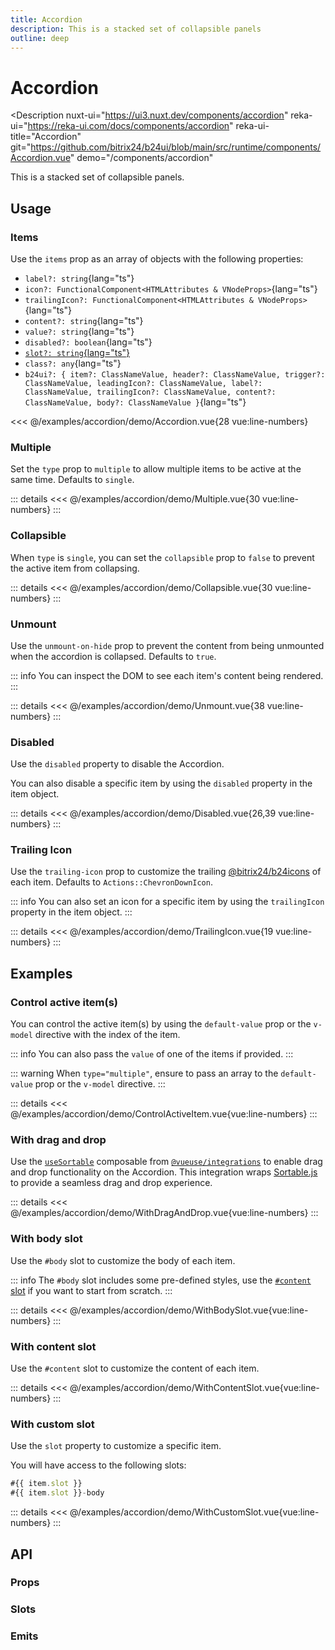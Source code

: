 ```yaml
---
title: Accordion
description: This is a stacked set of collapsible panels
outline: deep
---
```

<script setup>
import AccordionExample from '/examples/accordion/Accordion.vue';
import MultipleExample from '/examples/accordion/Multiple.vue';
import CollapsibleExample from '/examples/accordion/Collapsible.vue';
import UnmountExample from '/examples/accordion/Unmount.vue';
import DisabledExample from '/examples/accordion/Disabled.vue';
import TrailingIconExample from '/examples/accordion/TrailingIcon.vue';
import ControlActiveItemExample from '/examples/accordion/ControlActiveItem.vue';
import WithDragAndDropExample from '/examples/accordion/WithDragAndDrop.vue';
import WithBodySlotExample from '/examples/accordion/WithBodySlot.vue';
import WithContentSlotExample from '/examples/accordion/WithContentSlot.vue';
import WithCustomSlotExample from '/examples/accordion/WithCustomSlot.vue';
</script>
# Accordion

<Description
  nuxt-ui="https://ui3.nuxt.dev/components/accordion"
  reka-ui="https://reka-ui.com/docs/components/accordion"
  reka-ui-title="Accordion"
  git="https://github.com/bitrix24/b24ui/blob/main/src/runtime/components/Accordion.vue"
  demo="/components/accordion"
>
This is a stacked set of collapsible panels.
</Description>

## Usage

### Items

Use the `items` prop as an array of objects with the following properties:

- `label?: string`{lang="ts"}
- `icon?: FunctionalComponent<HTMLAttributes & VNodeProps>`{lang="ts"}
- `trailingIcon?: FunctionalComponent<HTMLAttributes & VNodeProps>`{lang="ts"}
- `content?: string`{lang="ts"}
- `value?: string`{lang="ts"}
- `disabled?: boolean`{lang="ts"}
- [`slot?: string`{lang="ts"}](#with-custom-slot)
- `class?: any`{lang="ts"}
- `b24ui?: { item?: ClassNameValue, header?: ClassNameValue, trigger?: ClassNameValue, leadingIcon?: ClassNameValue, label?: ClassNameValue, trailingIcon?: ClassNameValue, content?: ClassNameValue, body?: ClassNameValue }`{lang="ts"}

<div class="lg:min-h-[160px]">
  <ClientOnly>
    <AccordionExample />
  </ClientOnly>
</div>

<<< @/examples/accordion/demo/Accordion.vue{28 vue:line-numbers}

### Multiple

Set the `type` prop to `multiple` to allow multiple items to be active at the same time. Defaults to `single`.

<div class="lg:min-h-[160px]">
  <ClientOnly>
    <MultipleExample />
  </ClientOnly>
</div>

::: details
<<< @/examples/accordion/demo/Multiple.vue{30 vue:line-numbers}
:::

### Collapsible

When `type` is `single`, you can set the `collapsible` prop to `false` to prevent the active item from collapsing.

<div class="lg:min-h-[160px]">
  <ClientOnly>
    <CollapsibleExample />
  </ClientOnly>
</div>

::: details
<<< @/examples/accordion/demo/Collapsible.vue{30 vue:line-numbers}
:::

### Unmount

Use the `unmount-on-hide` prop to prevent the content from being unmounted when the accordion is collapsed. Defaults to `true`.

::: info
You can inspect the DOM to see each item's content being rendered.
:::

<div class="lg:min-h-[275px]">
  <ClientOnly>
    <UnmountExample />
  </ClientOnly>
</div>

::: details
<<< @/examples/accordion/demo/Unmount.vue{38 vue:line-numbers}
:::

### Disabled

Use the `disabled` property to disable the Accordion.

You can also disable a specific item by using the `disabled` property in the item object.

<div class="lg:min-h-[275px]">
  <ClientOnly>
    <DisabledExample />
  </ClientOnly>
</div>

::: details
<<< @/examples/accordion/demo/Disabled.vue{26,39 vue:line-numbers}
:::

### Trailing Icon

Use the `trailing-icon` prop to customize the trailing [@bitrix24/b24icons](https://bitrix24.github.io/b24icons/guide/icons.html) of each item. Defaults to `Actions::ChevronDownIcon`.

::: info
You can also set an icon for a specific item by using the `trailingIcon` property in the item object.
:::

<div class="lg:min-h-[160px]">
  <ClientOnly>
    <TrailingIconExample />
  </ClientOnly>
</div>

::: details
<<< @/examples/accordion/demo/TrailingIcon.vue{19 vue:line-numbers}
:::

## Examples

### Control active item(s)

You can control the active item(s) by using the `default-value` prop or the `v-model` directive with the index of the item.

::: info
You can also pass the `value` of one of the items if provided.
:::

::: warning
When `type="multiple"`, ensure to pass an array to the `default-value` prop or the `v-model` directive.
:::

<div class="lg:min-h-[260px]">
  <ClientOnly>
    <ControlActiveItemExample />
  </ClientOnly>
</div>

::: details
<<< @/examples/accordion/demo/ControlActiveItem.vue{vue:line-numbers}
:::

### With drag and drop

Use the [`useSortable`](https://vueuse.org/integrations/useSortable/) composable from [`@vueuse/integrations`](https://vueuse.org/integrations/README.html) to enable drag and drop functionality on the Accordion. This integration wraps [Sortable.js](https://sortablejs.github.io/Sortable/) to provide a seamless drag and drop experience.

<div class="lg:min-h-[160px]">
  <ClientOnly>
    <WithDragAndDropExample />
  </ClientOnly>
</div>

::: details
<<< @/examples/accordion/demo/WithDragAndDrop.vue{vue:line-numbers}
:::

### With body slot

Use the `#body` slot to customize the body of each item.

::: info
The `#body` slot includes some pre-defined styles, use the [`#content` slot](#with-content-slot) if you want to start from scratch.
:::

<div class="lg:min-h-[160px]">
  <ClientOnly>
    <WithBodySlotExample />
  </ClientOnly>
</div>

::: details
<<< @/examples/accordion/demo/WithBodySlot.vue{vue:line-numbers}
:::

### With content slot

Use the `#content` slot to customize the content of each item.

<div class="lg:min-h-[160px]">
  <ClientOnly>
    <WithContentSlotExample />
  </ClientOnly>
</div>

::: details
<<< @/examples/accordion/demo/WithContentSlot.vue{vue:line-numbers}
:::

### With custom slot

Use the `slot` property to customize a specific item.

You will have access to the following slots:

```ts
#{{ item.slot }}
#{{ item.slot }}-body
```

<div class="lg:min-h-[160px]">
  <ClientOnly>
    <WithCustomSlotExample />
  </ClientOnly>
</div>

::: details
<<< @/examples/accordion/demo/WithCustomSlot.vue{vue:line-numbers}
:::

## API

### Props

<ComponentProps component="Accordion" />

### Slots

<ComponentSlots component="Accordion" />

### Emits

<ComponentEmits component="Accordion" />

